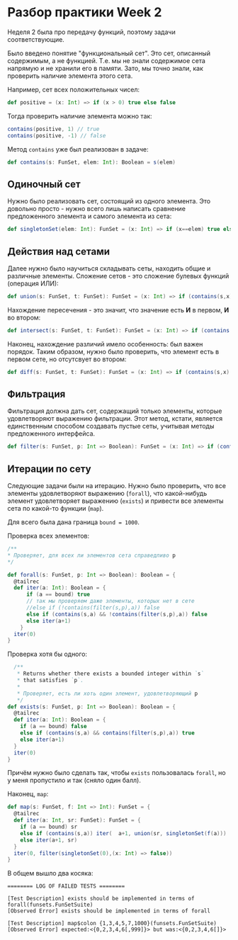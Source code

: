 # Разбор практики Week 2

Неделя 2 была про передачу функций, поэтому задачи соответствующие.

Было введено понятие "функциональный сет". Это сет, описанный содержимым, а не функцией. Т.е. мы не знали содержимое сета напрямую и не хранили его в памяти. Зато, мы точно знали, как проверить наличие элемента этого сета.

Например, сет всех положительных чисел:

```scala
def positive = (x: Int) => if (x > 0) true else false
```

Тогда проверить наличие элемента можно так:

```scala
contains(positive, 1) // true
contains(positive, -1) // false
```

Метод `contains` уже был реализован в задаче:

```scala
def contains(s: FunSet, elem: Int): Boolean = s(elem)
```

## Одиночный сет

Нужно было реализовать сет, состоящий из одного элемента. Это довольно просто - нужно всего лишь написать сравнение предложенного элемента и самого элемента из сета:

```scala
def singletonSet(elem: Int): FunSet = (x: Int) => if (x==elem) true else false
```

## Действия над сетами

Далее нужно было научиться складывать сеты, находить общие и различные элементы. Сложение сетов - это сложение булевых функций (операция ИЛИ):

```scala
def union(s: FunSet, t: FunSet): FunSet = (x: Int) => if (contains(s,x) | contains(t,x)) true else false
```

Нахождение пересечения - это значит, что значение есть **И** в первом, **И** во втором:

```scala
def intersect(s: FunSet, t: FunSet): FunSet = (x: Int) => if (contains(s,x) & contains(t,x)) true else false
```

Наконец, нахождение различий имело особенность: был важен порядок. Таким образом, нужно было проверить, что элемент есть в первом сете, но отсутсвует во втором:

```scala
def diff(s: FunSet, t: FunSet): FunSet = (x: Int) => if (contains(s,x) & !contains(t,x)) true else false
```

## Фильтрация

Фильтрация должна дать сет, содержащий только элементы, которые удовлетворяют выражению фильтрации. Этот метод, кстати, является единственным способом создавать пустые сеты, учитывая методы предложенного интерфейса.

```scala
def filter(s: FunSet, p: Int => Boolean): FunSet = (x: Int) => if (contains(s, x) & p(x)) true else false
```

## Итерации по сету

Следующие задачи были на итерацию. Нужно было проверить, что все элементы удовлетворяют выражению (`forall`), что какой-нибудь элемент удовлетворяет выражению (`exists`) и привести все элементы сета по какой-то функции (`map`).

Для всего была дана граница `bound = 1000`. 

Проверка всех элементов:

```scala
/**
* Проверяет, для всех ли элементов сета справедливо p
*/

def forall(s: FunSet, p: Int => Boolean): Boolean = {
  @tailrec
  def iter(a: Int): Boolean = {
      if (a == bound) true
      // так мы проверяем даже элементы, которых нет в сете
      //else if (!contains(filter(s,p),a)) false
      else if (contains(s,a) && !contains(filter(s,p),a)) false
      else iter(a+1)
    }
  iter(0)
}

```

Проверка хотя бы одного:

```scala
  /**
   * Returns whether there exists a bounded integer within `s`
   * that satisfies `p`.
   *
   * Проверяет, есть ли хоть один элемент, удовлетворяющий p
   */
def exists(s: FunSet, p: Int => Boolean): Boolean = {
  @tailrec
  def iter(a: Int): Boolean = {
    if (a == bound) false
    else if (contains(s,a) && contains(filter(s,p),a)) true
    else iter(a+1)
  }
  iter(0)
}
```

Причём нужно было сделать так, чтобы `exists` пользовалась `forall`, но у меня пропустило и так (сняло один балл).

Наконец, `map`:

```scala
def map(s: FunSet, f: Int => Int): FunSet = {
  @tailrec
  def iter(a: Int, sr: FunSet): FunSet = {
    if (a == bound) sr
    else if (contains(s,a)) iter(  a+1, union(sr, singletonSet(f(a)))  )
    else iter(a+1, sr)
  }
  iter(0, filter(singletonSet(0),(x: Int) => false))
}
```


В общем вышло два косяка:

```
======== LOG OF FAILED TESTS ========

[Test Description] exists should be implemented in terms of forall(funsets.FunSetSuite)
[Observed Error] exists should be implemented in terms of forall

[Test Description] map$colon {1,3,4,5,7,1000}(funsets.FunSetSuite)
[Observed Error] expected:<{0,2,3,4,6[,999]}> but was:<{0,2,3,4,6[]}>

```

